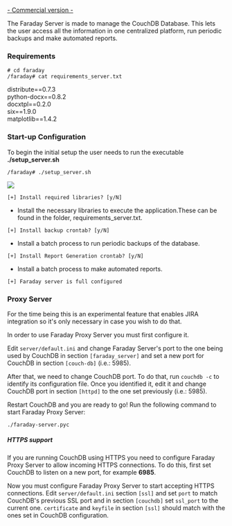 [- Commercial version -](https://www.faradaysec.com/#download)

The Faraday Server is made to manage the CouchDB Database. This lets the user access all the information in one centralized platform, run periodic backups and make automated reports.

### Requirements

`# cd faraday`<br>
`/faraday# cat requirements_server.txt`

distribute==0.7.3<br>
python-docx==0.8.2<br>
docxtpl==0.2.0<br>
six==1.9.0<br>
matplotlib==1.4.2<br>

### Start-up Configuration

To begin the initial setup the user needs to run the executable **./setup_server.sh**

`/faraday# ./setup_server.sh`

![](https://raw.github.com/wiki/infobyte/faraday/images/faraday_setup_libraries.png)

`[+] Install required libraries? [y/N]`

* Install the necessary libraries to execute the application.These can be found in the folder, requirements_server.txt.

`[+] Install backup crontab? [y/N]`

* Install a batch process to run periodic backups of the database.

`[+] Install Report Generation crontab? [y/N]`

* Install a batch process to make automated reports.

`[+] Faraday server is full configured`

<a name="proxy"></a>
### Proxy Server

For the time being this is an experimental feature that enables JIRA integration so it's only necessary in case you wish to do that.

In order to use Faraday Proxy Server you must first configure it.

Edit ```server/default.ini``` and change Faraday Server's port to the one being used by CouchDB in section ```[faraday_server]``` and set a new port for CouchDB in section ```[couch-db]``` (i.e.: 5985).

After that, we need to change CouchDB port. To do that, run ```couchdb -c``` to identify its configuration file. Once you identified it, edit it and change CouchDB port in section ```[httpd]``` to the one set previously (i.e.: 5985).

Restart CouchDB and you are ready to go! Run the following command to start Faraday Proxy Server:

```
./faraday-server.pyc
```

##### HTTPS support

If you are running CouchDB using HTTPS you need to configure Faraday Proxy Server to allow incoming HTTPS connections. To do this, first set CouchDB to listen on a new port, for example **6985**.

Now you must configure Faraday Proxy Server to start accepting HTTPS connections. Edit ```server/default.ini``` section ```[ssl]``` and set ```port``` to match CouchDB's previous SSL port and in section ```[couchdb]``` set ```ssl_port``` to the current one. ```certificate``` and ```keyfile``` in section ```[ssl]``` should match with the ones set in CouchDB configuration.